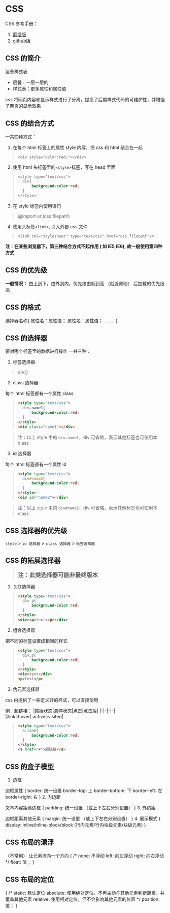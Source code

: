 # CSS

CSS 参考手册：
1. [翻墙版](http://css.doyoe.com/)
2. [github版](https://github.com/doyoe/css-handbook)

## CSS 的简介

层叠样式表
- 层叠：一层一层的
- 样式表：更多属性和属性值

css 将网页内容和显示样式进行了分离，提高了后期样式代码的可维护性，并增强了网页的显示效果

## CSS 的结合方式

一共四种方式：

1. 在每个 html 标签上的属性 style 内写，把 css 和 html 结合在一起

> `<div style="color:red;"></div>`

2. 使用 html 头标签里的`<style>`标签，写在 head 里面

> ```css
> <style type="text/css">
> 	div{
> 		background-color:red;
> 	}
> </style>
> ```

3. 在 style 标签内使用语句

> @import url(css.filepath)

4. 使用头标签`<link>`, 引入外部 css 文件

> `<link rel="stylesheet" type="text/css" href="css.filepath"/>`

**注：在某些浏览器下，第三种结合方式不起作用 ( 如 IE5,IE6), 故一般使用第四种方式**

## CSS 的优先级

**一般情况：**
由上到下，由外到内，优先级由低到高
（就近原则）
后加载的优先级高

## CSS 的格式

选择器名称{
	属性名：属性值；
	属性名：属性值；
	........
}

## CSS 的选择器

要对哪个标签里的数据进行操作
一共三种：
1. 标签选择器

> div{}

2. class 选择器

每个 html 标签都有一个属性 class

>```html
><style type="text/css">
> 	div.name1{
> 		background-color:red;
> 	}
> </style>
><div class="name1"></div>
>```

>注：以上 style 中的 `div.name1`，div 可省略，表示其他标签也可使用本 class

3. id 选择器

每个 html 标签都有一个属性 id

>```html
><style type="text/css">
> 	div#name2{
> 		background-color:red;
> 	}
> </style>
><div id="name2"></div>
>```

>注：以上 style 中的 `div#name2`，div 可省略，表示其他标签也可使用本 class

## CSS 选择器的优先级

`style` > `id 选择器` > `class 选择器` > `标签选择器`

## CSS 的拓展选择器

>**<font size=4>注：此类选择器可能非最终版本</font>**

1. 关联选择器

>```html
><style type="text/css">
> 	div p{
> 		background-color:red;
> 	}
> </style>
><div><p>text</p></div>
>```

2. 组合选择器

把不同的标签设置成相同的样式

>```html
><style type="text/css">
> 	div,p{
> 		background-color:red;
> 	}
> </style>
><div>text</div>
><p>text</p>
>```

3. 伪元素选择器

css 内提供了一些定义好的样式，可以直接使用

例：超链接：
|原始状态|悬停状态|点击|点击后|
|-|-|-|-|
|:link|:hover|:active|:visited|

>```html
><style type="text/css">
> 	a:link{
> 		background-color:red;
> 	}
> </style>
><a href="#">超链接</a>
>```

## CSS 的盒子模型

1. 边框

边框属性
{
	border: 统一设置
	border-top: 上
	border-bottom: 下
	border-left: 左
	border-right: 右
}
2. 内边距

文本内容距离边框
{
	padding: 统一设置
	（或上下左右分别设置）
}
3. 外边距

边框距离其他元素
{
	margin: 统一设置
	（或上下左右分别设置）
}
4. 展示模式
{
	display: inline/inline-block/block
	(行内元素/行内块级元素/块级元素)
}
## CSS 布局的漂浮

（不常用）
让元素流向一个方向
{
	/*
	none: 不浮动
	left: 向左浮动
	right: 向右浮动
	*/
	float: 值；
}

## CSS 布局的定位

{
	/*
	static: 默认定位
	absolute: 使用绝对定位，不再主动与其他元素判断距离，并覆盖其他元素
	relative: 使用相对定位，但不会影响其他元素的位置
	*/
	position: 值；
}
